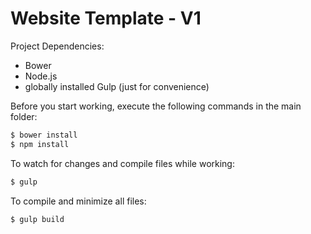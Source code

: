 # Website Template - V1

Project Dependencies:
  - Bower
  - Node.js
  - globally installed Gulp (just for convenience)

Before you start working, execute the following commands in the main folder:
```sh
$ bower install
$ npm install
```

To watch for changes and compile files while working:
```sh
$ gulp
```

To compile and minimize all files:
```sh
$ gulp build
```